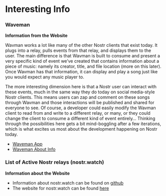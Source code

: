 # Interesting Info

### Waveman

**Information from the Website**

Wavman works a lot like many of the other Nostr clients that exist today. It plugs into a relay, pulls events from that relay, and displays them to the user. The main difference is that Wavman is built to consume and present a very specific kind of event we’ve created that contains information about a piece of music: namely its creator, title, and file location (more on this later). Once Wavman has that information, it can display and play a song just like you would expect any music player to.

The more interesting dimension here is that a Nostr user can interact with these events, much in the same way they do today on social media-style Nostr clients. This means users can zap and comment on these songs through Wavman and those interactions will be published and shared for everyone to see. Of course, a developer could easily modify the Wavman client to read from and write to a different relay, or many, or they could change the client to consume a different kind of event entirely… Thinking through the possibilities here gets a bit mind-boggling after a few iterations, which is what excites us most about the development happening on Nostr today.
- [Waveman App](https://www.wavman.app/)
- [Waveman About Info](https://zine.wavlake.com/introducing-wavman/)

### List of Active Nostr relays (nostr.watch)

**Information about the Website**
- Information about nostr.watch can be found on [github](https://github.com/dskvr/nostr-watch)
- The website for nostr.watch can be found [here](https://nostr.watch/preferences)
